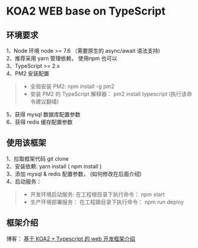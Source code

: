 # KOA2 WEB base on TypeScript #

## 环境要求 ##

1、Node 环境 node >= 7.6 （需要原生的 async/await 语法支持)  
2、推荐采用 yarn 管理依赖， 使用npm 也可以   
3、TypeScript >= 2.x  
4、PM2 安装配置
> - 全局安装 PM2: npm install -g pm2  
> - 安装 PM2 的 TypeScript 解释器： pm2 install typescript (执行该命令建议翻墙)

5、获得 mysql 数据库配置参数  
6、获得 redis 缓存配置参数  

## 使用该框架 ## 
1、拉取框架代码 git clone  
2、安装依赖: yarn install ( npm install )  
3、添加 mysql & redis 配置参数， (如何修改在后面介绍)  
4、启动服务：
> - 开发环境启动服务: 在工程根目录下执行命令： npm start  
> - 生产环境部署服务： 在工程跟目录下执行命令： npm run deploy  

## 框架介绍 ##
博客： [基于 KOA2 + Typescript 的 web 开发框架介绍]()

